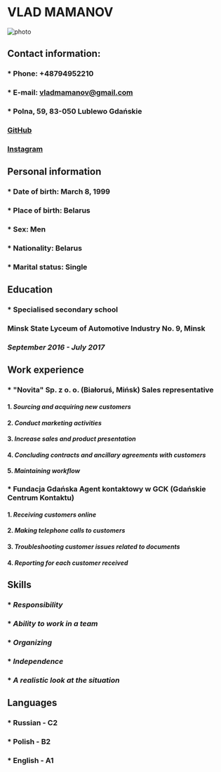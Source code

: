 # **VLAD MAMANOV**

![photo](images/avatar.png)

## **Contact information:**
### * __Phone:__ +48794952210
### * __E-mail:__ vladmamanov@gmail.com
### * Polna, 59, 83-050 Lublewo Gdańskie
### [GitHub](https://github.com/VladMamanov)
### [Instagram](https://www.instagram.com/vlad_mamanov/)

## **Personal information**
### * __Date of birth:__ March 8, 1999
### * __Place of birth:__ Belarus
### * __Sex:__ Men
### * __Nationality:__ Belarus
### * __Marital status:__ Single

## **Education**
### * __Specialised secondary school__
### Minsk State Lyceum of Automotive Industry No. 9, Minsk
### *September 2016 - July 2017*

## **Work experience**
### * __"Novita" Sp. z o. o. (Białoruś, Mińsk)__ Sales representative
####  1. *Sourcing and acquiring new customers*
####  2. *Conduct marketing activities*
####  3. *Increase sales and product presentation*
####  4. *Concluding contracts and ancillary agreements with customers*
####  5. *Maintaining workflow*

### * __Fundacja Gdańska__ Agent kontaktowy w GCK (Gdańskie Centrum Kontaktu)
####  1. *Receiving customers online*
####  2. *Making telephone calls to customers*
####  3. *Troubleshooting customer issues related to documents*
####  4. *Reporting for each customer received*

## **Skills**
### * *Responsibility*
### * *Ability to work in a team*
### * *Organizing*
### * *Independence*
### * *A realistic look at the situation*

## **Languages**
### * __Russian - C2__
### * __Polish - B2__
### * __English - A1__
